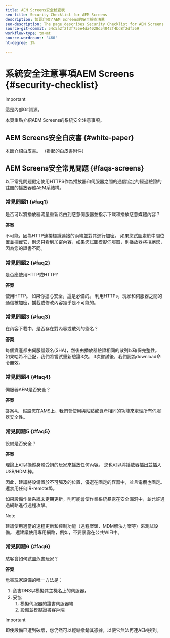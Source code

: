```yaml
---
title: AEM Screens安全檢查表
seo-title: Security Checklist for AEM Screens
description: 該頁介紹了AEM Screens的安全檢查清單
seo-description: The page describes Security Checklist for AEM Screens
source-git-commit: 54c5a2f2f3f755e4da4028d54042f4bd8f2df369
workflow-type: tm+mt
source-wordcount: '460'
ht-degree: 1%

---
```



# 系統安全注意事項AEM Screens {#security-checklist}

>[!IMPORTANT]
>這是內部Git資源。

本頁重點介紹AEM Screens的系統安全注意事項。


## AEM Screens安全白皮書 {#white-paper}

本節介紹白皮書。 （掛起的白皮書附件）


## AEM Screens安全常見問題 {#faqs-screens}

以下常見問題假定使用HTTPS作為播放器和伺服器之間的通信協定的經過驗證的註冊的播放器體AEM系結構。

### 常見問題1 {#faq1}

是否可以將播放器流量重新路由到惡意伺服器並指示下載和播放惡意媒體內容？

**答案**

不可能，因為HTTP連接標識連接的兩端並對其進行加密。 如果您試圖處於中間位置並攔截它，則您只看到加密內容，如果您試圖模擬伺服器，則播放器將拒絕您，因為您的證書不同。


### 常見問題2 {#faq2}

是否應使用HTTP或HTTP?

**答案**

使用HTTP。 如果你擔心安全，這是必備的。 利用HTTPs，玩家和伺服器之間的通信被加密，攔截或修改內容幾乎是不可能的。


### 常見問題3 {#faq3}

在內容下載中，是否存在對內容或散列的簽名？

**答案**

每個資產都由伺服器簽名(SHA)，然後由播放器驗證相同的散列以確保完整性。
如果哈希不匹配，我們將嘗試重新驗證3次。 3次嘗試後，我們認為download命令無效。


### 常見問題4 {#faq4}

伺服器AEM是否安全？

**答案**

答案4。 假設您在AMS上，我們會使用與站點或資產相同的功能來處理所有伺服器安全性。


### 常見問題5 {#faq5}

設備是否安全？

**答案**

理論上可以操縱身體受損的玩家來播放任何內容。 您也可以將播放器插出並插入USB/HDMI棒。

因此，建議將設備置於不可觸及的位置，優選在固定的容器中，並且電纜也固定。 還禁用任何IR-remote埠。

如果設備作業系統未定期更新，則可能會使作業系統暴露在安全漏洞中，並允許通過網路進行遠程攻擊。

>[!NOTE]
>
>建議使用適當的遠程更新和控制功能（遠程案頭、MDM解決方案等）來測試設備。 還建議使用專用網路，例如，不要暴露在公共WIFI中。


### 常見問題6 {#faq6}

駭客會如何試圖危害玩家？

**答案**

危害玩家設備的唯一方法是：

1. 危害DNS以模擬其主機名上的伺服器，
1. 妥協
   1. 模擬伺服器的證書伺服器端
   1. 設備並模擬證書客戶端

>[!IMPORTANT]
>即使設備已遭到破壞，您仍然可以輕鬆撤銷其憑據，以便它無法再連AEM接到。





